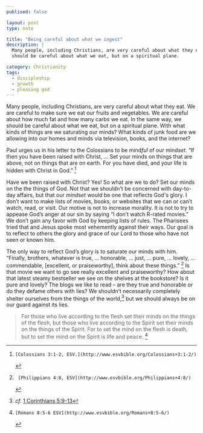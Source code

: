 ```yaml
---
publised: false

layout: post
type: note

title: "Being careful about what we ingest"
description: |
  Many people, including Christians, are very careful about what they eat. In the same way, we
  should be careful about what we eat, but on a spiritual plane.

category: Christianity
tags:
  - discipleship
  - growth
  - pleasing god
---
```

Many people, including Christians, are very careful about what they eat. We are careful to make sure
we eat our fruits and vegetables. We are careful about how much fat and how many carbs we eat.  In
the same way, we should be careful about what we eat, but on a spiritual plane. With what kinds of
things are we saturating our minds? What kinds of junk food are we allowing into our homes and minds
via television, books, and the internet?

Paul urges us in his letter to the Colossians to be mind<em>ful</em> of our mind<em>set</em>. “If
then you have been raised with Christ, ... Set your minds on things that are above, not on things
that are on earth.  For you have died, and your life is hidden with Christ in God.” [^fn-col-3-1-2]

Have we been raised with Christ? Yes! So what are we to do? Set our minds on the the things of God.
Not that we shouldn't be concerned with day-to-day affairs, but that our _mindset_ would be one that
reflects God's glory. I don’t want to make lists of movies, books, or websites that we can or can’t
watch, read, or visit. Our motive is not to increase morality. It is not to try to appease God’s
anger at our sin by saying “I don’t watch R-rated movies.” We don’t gain any favor with God by
keeping lists of rules. The Pharisees tried that and Jesus spoke most vehemently against their ways.
Our goal is to reflect to others the glory and grace of our Lord to those who have not seen or known
him.

The only way to reflect God’s glory is to saturate our minds with him. “Finally, brothers, whatever
is true, &hellip;  honorable, &hellip; just, &hellip; pure, &hellip; lovely, &hellip; commendable,
[excellent, or praiseworthy], think about these things.” [^fn-phil-4-8] Is that movie we want to go
see really excellent and praiseworthy? How about that latest steamy bestseller we see on the shelves
at the bookstore? Is it pure and lovely? The blogs we like to read &ndash; are they true and
honorable or do they defame others with lies? We shouldn’t necessarily completely shelter ourselves
from the things of the world,[^fn-1cor-5-9-13] but we should always be on our guard against its lies.

> For those who live according to the flesh set their minds on the things of the flesh, but those
> who live according to the Spirit set their minds on the things of the Spirit. For to set the mind
> on the flesh is death, but to set the mind on the Spirit is life and peace. [^fn-rom-8-5-6]

[^fn-col-3-1-2]:    [Colossians 3:1-2, ESV.](http://www.esvbible.org/Colossians+3:1-2/)
[^fn-phil-4-8]:     [Philippians 4:8, ESV](http://www.esvbible.org/Philippians+4:8/)
[^fn-1cor-5-9-13]:  _cf._ [1 Corinthians 5:9-13](http://www.esvbible.org/1Corinthians+5:9-13/)
[^fn-rom-8-5-6]:    [Romans 8:5-6 ESV](http://www.esvbible.org/Romans+8:5-6/)

